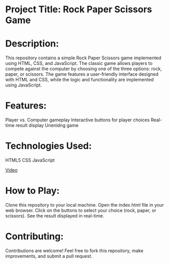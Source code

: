 # Project Title: Rock Paper Scissors Game

# Description:
This repository contains a simple Rock Paper Scissors game implemented using HTML, CSS, and JavaScript. The classic game allows players to compete against the computer by choosing one of the three options: rock, paper, or scissors. The game features a user-friendly interface designed with HTML and CSS, while the logic and functionality are implemented using JavaScript.

# Features:

Player vs. Computer gameplay
Interactive buttons for player choices
Real-time result display
Unenidng game

# Technologies Used:

HTML5
CSS
JavaScript

[Video](https://github.com/user-attachments/assets/8b0d1d12-840f-4f4f-b9ae-8f0cbe90d9b4)
# How to Play:
Clone this repository to your local machine.
Open the index.html file in your web browser.
Click on the buttons to select your choice (rock, paper, or scissors).
See the result displayed in real-time.


# Contributing:
Contributions are welcome! Feel free to fork this repository, make improvements, and submit a pull request.
